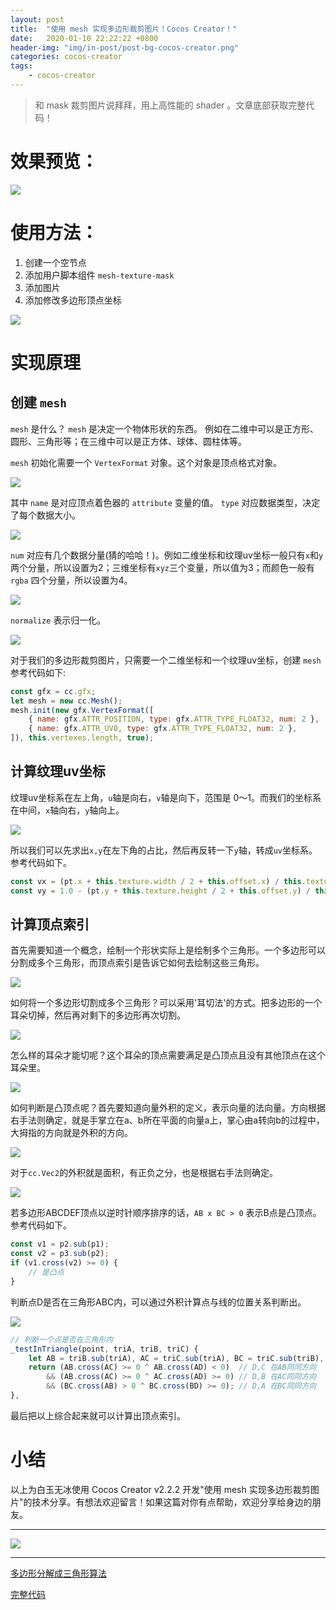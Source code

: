```yaml
---
layout: post
title:  "使用 mesh 实现多边形裁剪图片！Cocos Creator！"
date:   2020-01-10 22:22:22 +0800
header-img: "img/in-post/post-bg-cocos-creator.png"
categories: cocos-creator
tags:
    - cocos-creator
---
```


> 和 mask 裁剪图片说拜拜，用上高性能的 shader 。文章底部获取完整代码！

# 效果预览：

![](/img/in-post/202001/10-result.jpg)  

# 使用方法：

1. 创建一个空节点
2. 添加用户脚本组件 `mesh-texture-mask`
3. 添加图片
4. 添加修改多边形顶点坐标

![](/img/in-post/202001/10-01.png)  

# 实现原理

## 创建 `mesh`

`mesh` 是什么？ `mesh` 是决定一个物体形状的东西。 例如在二维中可以是正方形、圆形、三角形等；在三维中可以是正方体、球体、圆柱体等。

`mesh` 初始化需要一个 `VertexFormat` 对象。这个对象是顶点格式对象。

![](/img/in-post/202001/10-02.png)  

其中 `name` 是对应顶点着色器的 `attribute` 变量的值。 `type` 对应数据类型，决定了每个数据大小。

![](/img/in-post/202001/10-03.png)  

`num` 对应有几个数据分量(猜的哈哈！)。例如二维坐标和纹理uv坐标一般只有`x`和`y`两个分量，所以设置为2；三维坐标有`xyz`三个变量，所以值为3；而颜色一般有 `rgba` 四个分量，所以设置为4。

![](/img/in-post/202001/10-04.png)  

`normalize` 表示归一化。

![](/img/in-post/202001/10-05.png)  


对于我们的多边形裁剪图片，只需要一个二维坐标和一个纹理uv坐标，创建 `mesh` 参考代码如下:
```js
const gfx = cc.gfx;
let mesh = new cc.Mesh();
mesh.init(new gfx.VertexFormat([
    { name: gfx.ATTR_POSITION, type: gfx.ATTR_TYPE_FLOAT32, num: 2 },
    { name: gfx.ATTR_UV0, type: gfx.ATTR_TYPE_FLOAT32, num: 2 },
]), this.vertexes.length, true);
```

## 计算纹理uv坐标

纹理uv坐标系在左上角，`u`轴是向右，`v`轴是向下，范围是 0～1。而我们的坐标系在中间，`x`轴向右，`y`轴向上。

![](/img/in-post/202001/10-06.png)  

所以我们可以先求出`x,y`在左下角的占比，然后再反转一下`y`轴，转成`uv`坐标系。参考代码如下。

```js
const vx = (pt.x + this.texture.width / 2 + this.offset.x) / this.texture.width;
const vy = 1.0 - (pt.y + this.texture.height / 2 + this.offset.y) / this.texture.height;
```

## 计算顶点索引

首先需要知道一个概念，绘制一个形状实际上是绘制多个三角形。一个多边形可以分割成多个三角形，而顶点索引是告诉它如何去绘制这些三角形。

![](/img/in-post/202001/10-07.jpeg)  

如何将一个多边形切割成多个三角形？可以采用'耳切法'的方式。把多边形的一个耳朵切掉，然后再对剩下的多边形再次切割。

![](/img/in-post/202001/10-08.png)  

怎么样的耳朵才能切呢？这个耳朵的顶点需要满足是凸顶点且没有其他顶点在这个耳朵里。

![](/img/in-post/202001/10-09.jpg)  

如何判断是凸顶点呢？首先要知道向量外积的定义，表示向量的法向量。方向根据右手法则确定，就是手掌立在a、b所在平面的向量a上，掌心由a转向b的过程中，大拇指的方向就是外积的方向。

![](/img/in-post/202001/10-10.png)  

对于`cc.Vec2`的外积就是面积，有正负之分，也是根据右手法则确定。

![](/img/in-post/202001/10-11.png)  

若多边形ABCDEF顶点以逆时针顺序排序的话，`AB x BC > 0` 表示B点是凸顶点。参考代码如下。

```js
const v1 = p2.sub(p1);
const v2 = p3.sub(p2);
if (v1.cross(v2) >= 0) {
    // 是凸点
}
```

判断点D是否在三角形ABC内，可以通过外积计算点与线的位置关系判断出。

![](/img/in-post/202001/10-12.png)  

```js
// 判断一个点是否在三角形内
_testInTriangle(point, triA, triB, triC) {
    let AB = triB.sub(triA), AC = triC.sub(triA), BC = triC.sub(triB), AD = point.sub(triA), BD = point.sub(triB);
    return (AB.cross(AC) >= 0 ^ AB.cross(AD) < 0)  // D,C 在AB同同方向
        && (AB.cross(AC) >= 0 ^ AC.cross(AD) >= 0) // D,B 在AC同同方向
        && (BC.cross(AB) > 0 ^ BC.cross(BD) >= 0); // D,A 在BC同同方向
},
```

最后把以上综合起来就可以计算出顶点索引。

# 小结

以上为白玉无冰使用 Cocos Creator v2.2.2 开发"使用 mesh 实现多边形裁剪图片"的技术分享。有想法欢迎留言！如果这篇对你有点帮助，欢迎分享给身边的朋友。  

---

![](/img/in-post/bottom.png)  

---

[多边形分解成三角形算法](https://blog.csdn.net/zzq61974/article/details/87635763)  

[完整代码](https://github.com/baiyuwubing/cocos-creator-examples/tree/master/meshTexture)   
<!-- [参考文章](https://mp.weixin.qq.com/s/5GgL_pONl0bQPxFz4xtjmQ)    -->